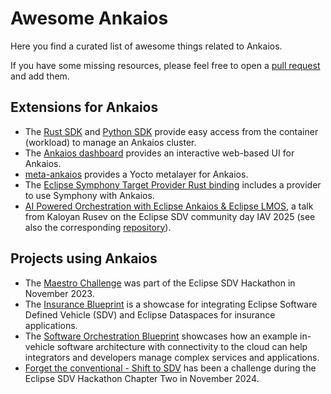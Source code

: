 # Awesome Ankaios

Here you find a curated list of awesome things related to Ankaios.

If you have some missing resources, please feel free to open a [pull request](https://github.com/eclipse-ankaios/ankaios/pulls) and add them.

## Extensions for Ankaios

* The [Rust SDK](https://github.com/eclipse-ankaios/ank-sdk-rust) and [Python SDK](https://github.com/eclipse-ankaios/ank-sdk-python) provide easy access from the container (workload) to manage an Ankaios cluster.
* The [Ankaios dashboard](https://github.com/eclipse-ankaios-dashboard/ankaios-dashboard) provides an interactive web-based UI for Ankaios.
* [meta-ankaios](https://github.com/mrogonna/meta-ankaios) provides a Yocto metalayer for Ankaios.
* The [Eclipse Symphony Target Provider Rust binding](https://crates.io/crates/symphony) includes a provider to use Symphony with Ankaios.
* [AI Powered Orchestration with Eclipse Ankaios & Eclipse LMOS](https://www.youtube.com/watch?v=6t4IoP55qa0&list=PLXGqib0ZinZE3ZYZvYHeRciBf4hgFPqza&index=2), a talk from Kaloyan Rusev on the Eclipse SDV community day IAV 2025 (see also the corresponding [repository](https://github.com/krucod3/arc-with-ankaios/tree/ankaios-experiments)).

## Projects using Ankaios

* The [Maestro Challenge](https://github.com/Eclipse-SDV-Hackathon-Accenture/maestro-challenge) was part of the Eclipse SDV Hackathon in November 2023.
* The [Insurance Blueprint](https://github.com/eclipse-sdv-blueprints/insurance) is a showcase for integrating Eclipse Software Defined Vehicle (SDV) and Eclipse Dataspaces for insurance applications.
* The [Software Orchestration Blueprint](https://github.com/eclipse-sdv-blueprints/software-orchestration) showcases how an example in-vehicle software architecture with connectivity to the cloud can help integrators and developers manage complex services and applications.
* [Forget the conventional - Shift to SDV](https://github.com/Eclipse-SDV-Hackathon-Chapter-Two/challenge-shift-to-sdv) has been a challenge during the Eclipse SDV Hackathon Chapter Two in November 2024.

